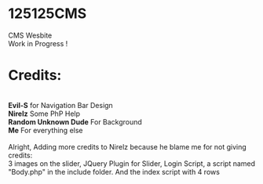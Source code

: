 125125CMS
=========
CMS Wesbite<br>
Work in Progress !<br>

<h1><b>Credits:</b></h1><br>
<b>Evil-S</b> for Navigation Bar Design<br>
<b>Nirelz</b> Some PhP Help<br>
<b>Random Unknown Dude</b> For Background<br>
<b>Me</b> For everything else<br>
<br>
Alright, Adding more credits to Nirelz because he blame me for not giving credits:<br>
3 images on the slider, JQuery Plugin for Slider, Login Script, a script named "Body.php" in the include folder. And the index script with 4 rows
